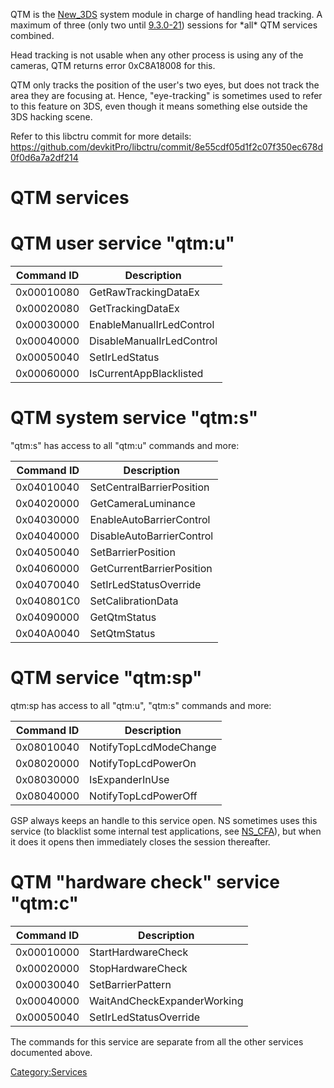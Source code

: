 QTM is the [New_3DS](New_3DS "wikilink") system module in charge of
handling head tracking. A maximum of three (only two until
[9.3.0-21](9.3.0-21 "wikilink")) sessions for \*all\* QTM services
combined.

Head tracking is not usable when any other process is using any of the
cameras, QTM returns error 0xC8A18008 for this.

QTM only tracks the position of the user's two eyes, but does not track
the area they are focusing at. Hence, "eye-tracking" is sometimes used
to refer to this feature on 3DS, even though it means something else
outside the 3DS hacking scene.

Refer to this libctru commit for more details:
<https://github.com/devkitPro/libctru/commit/8e55cdf05d1f2c07f350ec678d0f0d6a7a2df214>

# QTM services

# QTM user service "qtm:u"

| Command ID | Description               |
|------------|---------------------------|
| 0x00010080 | GetRawTrackingDataEx      |
| 0x00020080 | GetTrackingDataEx         |
| 0x00030000 | EnableManualIrLedControl  |
| 0x00040000 | DisableManualIrLedControl |
| 0x00050040 | SetIrLedStatus            |
| 0x00060000 | IsCurrentAppBlacklisted   |

# QTM system service "qtm:s"

"qtm:s" has access to all "qtm:u" commands and more:

| Command ID | Description               |
|------------|---------------------------|
| 0x04010040 | SetCentralBarrierPosition |
| 0x04020000 | GetCameraLuminance        |
| 0x04030000 | EnableAutoBarrierControl  |
| 0x04040000 | DisableAutoBarrierControl |
| 0x04050040 | SetBarrierPosition        |
| 0x04060000 | GetCurrentBarrierPosition |
| 0x04070040 | SetIrLedStatusOverride    |
| 0x040801C0 | SetCalibrationData        |
| 0x04090000 | GetQtmStatus              |
| 0x040A0040 | SetQtmStatus              |

# QTM service "qtm:sp"

qtm:sp has access to all "qtm:u", "qtm:s" commands and more:

| Command ID | Description            |
|------------|------------------------|
| 0x08010040 | NotifyTopLcdModeChange |
| 0x08020000 | NotifyTopLcdPowerOn    |
| 0x08030000 | IsExpanderInUse        |
| 0x08040000 | NotifyTopLcdPowerOff   |

GSP always keeps an handle to this service open. NS sometimes uses this
service (to blacklist some internal test applications, see
[NS_CFA](NS_CFA "wikilink")), but when it does it opens then immediately
closes the session thereafter.

# QTM "hardware check" service "qtm:c"

| Command ID | Description                 |
|------------|-----------------------------|
| 0x00010000 | StartHardwareCheck          |
| 0x00020000 | StopHardwareCheck           |
| 0x00030040 | SetBarrierPattern           |
| 0x00040000 | WaitAndCheckExpanderWorking |
| 0x00050040 | SetIrLedStatusOverride      |

The commands for this service are separate from all the other services
documented above.

[Category:Services](Category:Services "wikilink")